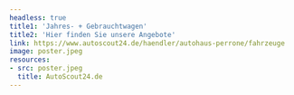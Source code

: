 ```yaml
---
headless: true
title1: 'Jahres- + Gebrauchtwagen'
title2: 'Hier finden Sie unsere Angebote'
link: https://www.autoscout24.de/haendler/autohaus-perrone/fahrzeuge
image: poster.jpeg
resources:
- src: poster.jpeg
  title: AutoScout24.de
---
```

